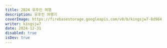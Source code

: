 ```yaml
---
title: 2024 유후인 여행
description: 유후인 여행기
coverImage: https://firebasestorage.googleapis.com/v0/b/kingsjw7-8d984.appspot.com/o/tech%2F2024-yufuin%2FKakaoTalk_Image_2024-12-29-18-03-58_021.jpeg?alt=media&token=455fa060-6eae-46e1-9c61-5add264134b4
writer: kingsjw7
date: 2024-12-31
disabled: true
isDev: true
---
```

